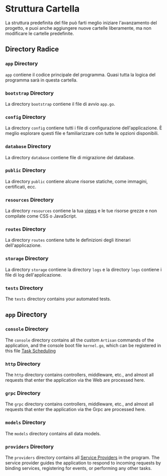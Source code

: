 # Struttura Cartella

La struttura predefinita del file può farti meglio iniziare l'avanzamento del progetto, e puoi anche aggiungere nuove cartelle liberamente, ma
non modificare le cartelle predefinite.

## Directory Radice

### `app` Directory

`app` contiene il codice principale del programma. Quasi tutta la logica del programma sarà in questa cartella.

### `bootstrap` Directory

La directory `bootstrap` contiene il file di avvio `app.go`.

### `config` Directory

La directory `config` contiene tutti i file di configurazione dell'applicazione. È meglio esplorare questi file e
familiarizzare con tutte le opzioni disponibili.

### `database` Directory

La directory `database` contiene file di migrazione del database.

### `public` Directory

La directory `public` contiene alcune risorse statiche, come immagini, certificati, ecc.

### `resources` Directory

La directory `resources` contiene la tua [views](../basic/views) e le tue risorse grezze e non compilate come
CSS o JavaScript.

### `routes` Directory

La directory `routes` contiene tutte le definizioni degli itinerari dell'applicazione.

### `storage` Directory

La directory `storage` contiene la directory `logs` e la directory `logs` contiene i file di log dell'applicazione.

### `tests` Directory

The `tests` directory contains your automated tests.

## `app` Directory

### `console` Directory

The `console` directory contains all the custom `Artisan` commands of the application, and the console boot file
`kernel.go`, which can be registered in this file [Task Scheduling](../advanced/schedule)

### `http` Directory

The `http` directory contains controllers, middleware, etc., and almost all requests that enter the application via the
Web are processed here.

### `grpc` Directory

The `grpc` directory contains controllers, middleware, etc., and almost all requests that enter the application via the
Grpc are processed here.

### `models` Directory

The `models` directory contains all data models.

### `providers` Directory

The `providers` directory contains all [Service Providers](../foundation/providers) in the
program. The service provider guides the application to respond to incoming requests by binding services, registering
for events, or performing any other tasks.
